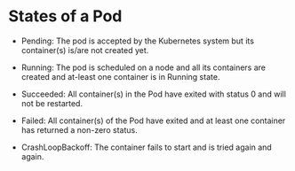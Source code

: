 # States of a Pod

- Pending: The pod is accepted by the Kubernetes system but its container(s) is/are not created yet.

- Running: The pod is scheduled on a node and all its containers are created and at-least one container is in Running state.

- Succeeded: All container(s) in the Pod have exited with status 0 and will not be restarted.

- Failed: All container(s) of the Pod have exited and at least one container has returned a non-zero status.

- CrashLoopBackoff: The container fails to start and is tried again and again.

